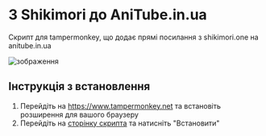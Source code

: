 # З Shikimori до AniTube.in.ua
Скрипт для tampermonkey, що додає прямі посилання з shikimori.one на anitube.in.ua

![зображення](https://user-images.githubusercontent.com/1662812/189854835-7d4d1aec-0845-4f43-9d0b-9d8fbc758d1b.png)

## Інструкція з встановлення
1. Перейдіть на https://www.tampermonkey.net та встановіть розширення для вашого браузеру
2. Перейдіть на [сторінку скрипта](https://greasyfork.org/uk/scripts/451139-from-shikimori-to-anitube-in-ua) та натисніть "Встановити"
